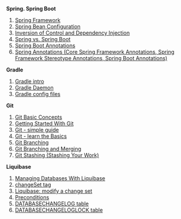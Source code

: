 **Spring. Spring Boot**
1.  [Spring Framework](https://suhasjavablog.wordpress.com/2011/11/17/spring-framework-just-what-you-need-to-know/)
2.  [Spring Bean Configuration](https://www.codingame.com/playgrounds/2096/playing-around-with-spring-bean-configuration)
3.  [Inversion of Control and Dependency Injection](https://www.baeldung.com/inversion-control-and-dependency-injection-in-spring)
4.  [Spring vs. Spring Boot](https://dzone.com/articles/understanding-the-basics-of-spring-vs-spring-boot)
5.  [Spring Boot Annotations](https://docs.spring.io/spring-boot/docs/current/reference/html/using-boot-using-springbootapplication-annotation.html)
6.  [Spring Annotations (Core Spring Framework Annotations, Spring Framework Stereotype Annotations, Spring Boot Annotations)](https://springframework.guru/spring-framework-annotations/)

**Gradle**
1.  [Gradle intro](https://www.petrikainulainen.net/programming/gradle/getting-started-with-gradle-introduction/) 
2.  [Gradle Daemon](https://docs.gradle.org/current/userguide/gradle_daemon.html)
3.  [Gradle config files](https://www.baeldung.com/gradle-build-settings-properties)

**Git**
1.  [Git Basic Concepts](https://www.dyclassroom.com/git/git-basic-concepts)
2.  [Getting Started With Git](http://enos.itcollege.ee/~jpoial/allalaadimised/git/getting-started-with-git.pdf)
3.  [Git - simple guide](https://rogerdudler.github.io/git-guide/)
4.  [Git - learn the Basics](https://www.freecodecamp.org/news/learn-the-basics-of-git-in-under-10-minutes-da548267cc91/)
5.  [Git Branching](https://git-scm.com/book/en/v2/Git-Branching-Branches-in-a-Nutshell)
6.  [Git Branching and Merging](https://git-scm.com/book/en/v2/Git-Branching-Basic-Branching-and-Merging)
7.  [Git Stashing (Stashing Your Work)](https://git-scm.com/book/en/v2/Git-Tools-Stashing-and-Cleaning)

**Liquibase**
1.  [Managing Databases With Liquibase](https://www.xenovation.com/blog/development/java/java-professional-developer/managing-databases-with-liquibase)
2.  [changeSet tag](https://www.liquibase.org/documentation/changeset.html)
3.  [Liquibase: modify a change set](https://www.exoplatform.com/blog/2017/10/18/how-to-modify-a-change-set-in-liquibase/)
4.  [Preconditions](https://www.liquibase.org/documentation/preconditions.html)
5.  [DATABASECHANGELOG table](https://www.liquibase.org/documentation/databasechangelog_table.html)
6.  [DATABASECHANGELOGLOCK table](https://www.liquibase.org/documentation/databasechangeloglock_table.html)
